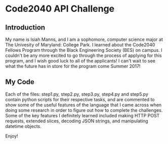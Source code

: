 # Code2040 API Challenge

## Introduction
My name is Isiah Manns, and I am a sophomore, computer science major at The Univesity of Maryland: College Park. I learned about the Code2040 Fellows Program through the Black Engineering Society (BES) on campus. I couldn't be any more excited to go through the process of applying for this program, and I wish good luck to all of the applicants! I can't wait to see what the future has in store for the program come Summer 2017!

## My Code
Each of the files: step1.py, step2.py, step3.py, step4.py and step5.py contain python scripts for their respective tasks, and are commented to show some of the useful features of the language that I came across when doing some research in order to figure out how to complete the challenges. Some of the key features I definitely learned included making HTTP POST requests, extended slices, decoding JSON strings, and manipulating datetime objects.

Enjoy!
